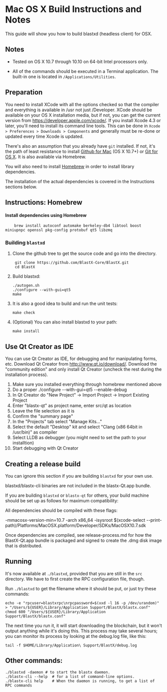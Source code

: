 Mac OS X Build Instructions and Notes
====================================
This guide will show you how to build blastxd (headless client) for OSX.

Notes
-----

* Tested on OS X 10.7 through 10.10 on 64-bit Intel processors only.

* All of the commands should be executed in a Terminal application. The
built-in one is located in `/Applications/Utilities`.

Preparation
-----------

You need to install XCode with all the options checked so that the compiler
and everything is available in /usr not just /Developer. XCode should be
available on your OS X installation media, but if not, you can get the
current version from https://developer.apple.com/xcode/. If you install
Xcode 4.3 or later, you'll need to install its command line tools. This can
be done in `Xcode > Preferences > Downloads > Components` and generally must
be re-done or updated every time Xcode is updated.

There's also an assumption that you already have `git` installed. If
not, it's the path of least resistance to install [Github for Mac](https://mac.github.com/)
(OS X 10.7+) or
[Git for OS X](https://code.google.com/p/git-osx-installer/). It is also
available via Homebrew.

You will also need to install [Homebrew](http://brew.sh) in order to install library
dependencies.

The installation of the actual dependencies is covered in the Instructions
sections below.

Instructions: Homebrew
----------------------

#### Install dependencies using Homebrew

        brew install autoconf automake berkeley-db4 libtool boost miniupnpc openssl pkg-config protobuf qt5 libzmq

### Building `blastxd`

1. Clone the github tree to get the source code and go into the directory.

        git clone https://github.com/BlastX-Core/BlastX.git
        cd BlastX

2.  Build blastxd:

        ./autogen.sh
        ./configure --with-gui=qt5
        make

3.  It is also a good idea to build and run the unit tests:

        make check

4.  (Optional) You can also install blastxd to your path:

        make install

Use Qt Creator as IDE
------------------------
You can use Qt Creator as IDE, for debugging and for manipulating forms, etc.
Download Qt Creator from http://www.qt.io/download/. Download the "community edition" and only install Qt Creator (uncheck the rest during the installation process).

1. Make sure you installed everything through homebrew mentioned above
2. Do a proper ./configure --with-gui=qt5 --enable-debug
3. In Qt Creator do "New Project" -> Import Project -> Import Existing Project
4. Enter "blastx-qt" as project name, enter src/qt as location
5. Leave the file selection as it is
6. Confirm the "summary page"
7. In the "Projects" tab select "Manage Kits..."
8. Select the default "Desktop" kit and select "Clang (x86 64bit in /usr/bin)" as compiler
9. Select LLDB as debugger (you might need to set the path to your installtion)
10. Start debugging with Qt Creator

Creating a release build
------------------------
You can ignore this section if you are building `blastxd` for your own use.

blastxd/blastx-cli binaries are not included in the blastx-Qt.app bundle.

If you are building `blastxd` or `blastx-qt` for others, your build machine should be set up
as follows for maximum compatibility:

All dependencies should be compiled with these flags:

 -mmacosx-version-min=10.7
 -arch x86_64
 -isysroot $(xcode-select --print-path)/Platforms/MacOSX.platform/Developer/SDKs/MacOSX10.7.sdk

Once dependencies are compiled, see release-process.md for how the BlastX-Qt.app
bundle is packaged and signed to create the .dmg disk image that is distributed.

Running
-------

It's now available at `./blastxd`, provided that you are still in the `src`
directory. We have to first create the RPC configuration file, though.

Run `./blastxd` to get the filename where it should be put, or just try these
commands:

    echo -e "rpcuser=blastxrpc\nrpcpassword=$(xxd -l 16 -p /dev/urandom)" > "/Users/${USER}/Library/Application Support/BlastX/blastx.conf"
    chmod 600 "/Users/${USER}/Library/Application Support/BlastX/blastx.conf"

The next time you run it, it will start downloading the blockchain, but it won't
output anything while it's doing this. This process may take several hours;
you can monitor its process by looking at the debug.log file, like this:

    tail -f $HOME/Library/Application\ Support/BlastX/debug.log

Other commands:
-------

    ./blastxd -daemon # to start the blastx daemon.
    ./blastx-cli --help  # for a list of command-line options.
    ./blastx-cli help    # When the daemon is running, to get a list of RPC commands
